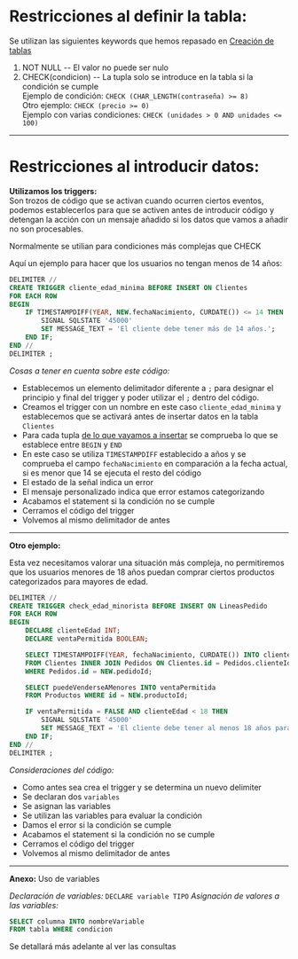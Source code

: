 # Restricciones al definir la tabla:

Se utilizan las siguientes keywords que hemos repasado en [Creación de tablas](../undefined)

1.  NOT NULL -- El valor no puede ser nulo
2.  CHECK(condicion) -- La tupla solo se introduce en la tabla si la condición se cumple  
    Ejemplo de condición: `CHECK (CHAR_LENGTH(contraseña) >= 8)`  
    Otro ejemplo: `CHECK (precio >= 0)`  
    Ejemplo con varias condiciones: `CHECK (unidades > 0 AND unidades <= 100)`

* * *

# Restricciones al introducir datos:

**Utilizamos los triggers:**  
Son trozos de código que se activan cuando ocurren ciertos eventos, podemos establecerlos para que se activen antes de introducir código y detengan la acción con un mensaje añadido si los datos que vamos a añadir no son procesables.

Normalmente se utilian para condiciones más complejas que CHECK

Aquí un ejemplo para hacer que los usuarios no tengan menos de 14 años:

```SQL
DELIMITER //
CREATE TRIGGER cliente_edad_minima BEFORE INSERT ON Clientes
FOR EACH ROW
BEGIN
    IF TIMESTAMPDIFF(YEAR, NEW.fechaNacimiento, CURDATE()) <= 14 THEN
        SIGNAL SQLSTATE '45000'
        SET MESSAGE_TEXT = 'El cliente debe tener más de 14 años.';
    END IF;
END //
DELIMITER ;
```

*Cosas a tener en cuenta sobre este código:*

- Establecemos un elemento delimitador diferente a `;` para designar el principio y final del trigger y poder utilizar el `;` dentro del código.
- Creamos el trigger con un nombre en este caso `cliente_edad_minima` y establecemos que se activará antes de insertar datos en la tabla `Clientes`
- Para cada tupla <ins>de lo que vayamos a insertar</ins> se comprueba lo que se establece entre `BEGIN` y `END`
- En este caso se utiliza `TIMESTAMPDIFF` establecido a años y se comprueba el campo `fechaNacimiento` en comparación a la fecha actual, si es menor que 14 se ejecuta el resto del código
- El estado de la señal indica un error
- El mensaje personalizado indica que error estamos categorizando
- Acabamos el statement si la condición no se cumple
- Cerramos el código del trigger
- Volvemos al mismo delimitador de antes

---
**Otro ejemplo:**

Esta vez necesitamos valorar una situación más compleja, no permitiremos que los usuarios menores de 18 años puedan comprar ciertos productos categorizados para mayores de edad.

```SQL
DELIMITER //
CREATE TRIGGER check_edad_minorista BEFORE INSERT ON LineasPedido
FOR EACH ROW
BEGIN
    DECLARE clienteEdad INT;
    DECLARE ventaPermitida BOOLEAN;

    SELECT TIMESTAMPDIFF(YEAR, fechaNacimiento, CURDATE()) INTO clienteEdad
    FROM Clientes INNER JOIN Pedidos ON Clientes.id = Pedidos.clienteId
    WHERE Pedidos.id = NEW.pedidoId;

    SELECT puedeVenderseAMenores INTO ventaPermitida
    FROM Productos WHERE id = NEW.productoId;

    IF ventaPermitida = FALSE AND clienteEdad < 18 THEN
        SIGNAL SQLSTATE '45000'
        SET MESSAGE_TEXT = 'El cliente debe tener al menos 18 años para comprar este producto.';
    END IF;
END //
DELIMITER ;
```

*Consideraciones del código:*

- Como antes sea crea el trigger y se determina un nuevo delimiter
- Se declaran dos `variables`
- Se asignan las variables
- Se utilizan las variables para evaluar la condición
- Damos el error si la condición se cumple
- Acabamos el statement si la condición no se cumple
- Cerramos el código del trigger
- Volvemos al mismo delimitador de antes

---
**Anexo:**
Uso de variables

*Declaración de variables:* `DECLARE variable TIPO`
*Asignación de valores a las variables:*  
```SQL
SELECT columna INTO nombreVariable
FROM tabla WHERE condicion
```

Se detallará más adelante al ver las consultas